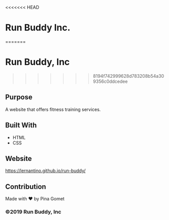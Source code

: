 <<<<<<< HEAD
# Run Buddy Inc.
=======
# Run Buddy, Inc
>>>>>>> 8194f742999628d783208b54a309356c0ddcedee

## Purpose
A website that offers fitness training services. 

## Built With
* HTML
* CSS

## Website
https://lernantino.github.io/run-buddy/

## Contribution
Made with ❤️ by Pina Gomet

### ©️2019 Run Buddy, Inc 
